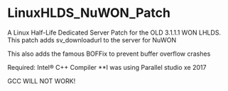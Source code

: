 # LinuxHLDS_NuWON_Patch
A Linux Half-Life Dedicated Server Patch for the OLD 3.1.1.1 WON LHLDS.  This patch adds sv_downloadurl to the server for NuWON

This also adds the famous BOFFix to prevent buffer overflow crashes

Required:
Intel® C++ Compiler 
**I was using Parallel studio xe 2017


GCC WILL NOT WORK!
